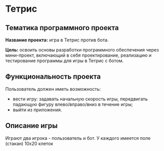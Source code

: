 # Тетрис

## Тематика программного проекта
**Название проекта:** игра в Тетрис против бота.

**Цель:** освоить основы разработки программного обеспечения через мини-проект, включающий в себя проектирование, реализацию и тестирование программы для игры в Тетрис с ботом.

## Функциональность проекта

Пользователь должен иметь возможность:
- вести игру: задавать начальную скорость игры, передвигать падающую фигуру влево/вправо/вниз в течение игры;
- выйти из приложения.

## Описание игры
Играют два игрока - пользователь и бот. У каждого имеется поле (стакан) 10x20 клеток
